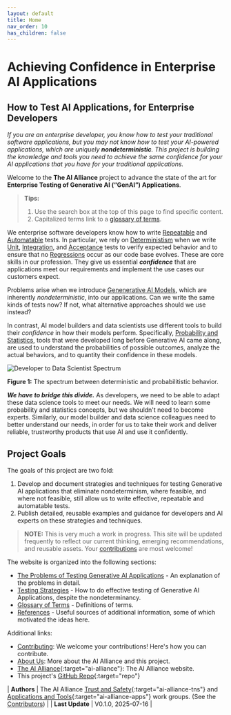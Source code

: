 ```yaml
---
layout: default
title: Home
nav_order: 10
has_children: false
---
```


# Achieving Confidence in Enterprise AI Applications

## How to Test AI Applications, for Enterprise Developers

_If you are an enterprise developer, you know how to test your traditional software applications, but you may not know how to test your AI-powered applications, which are uniquely **nondeterministic**. This project is building the knowledge and tools you need to achieve the same confidence for your AI applications that you have for your traditional applications._

Welcome to the **The AI Alliance** project to advance the state of the art for **Enterprise Testing of Generative AI (&ldquo;GenAI&rdquo;) Applications**.

> **Tips:**
>
> 1. Use the search box at the top of this page to find specific content.
> 2. Capitalized terms link to a [glossary of terms]({{site.baseurl}}/glossary).

We enterprise software developers know how to write [Repeatable]({{site.baseurl}}/glossary/#repeatable) and [Automatable]({{site.baseurl}}/glossary/#automatable) tests. In particular, we rely on [Deterministism]({{site.baseurl}}/glossary/#determinism) when we write [Unit]({{site.baseurl}}/glossary/#unit-test), [Integration]({{site.baseurl}}/glossary/#integration-test), and [Acceptance]({{site.baseurl}}/glossary/#acceptance-test) tests to verify expected behavior and to ensure that no [Regressions]({{site.baseurl}}/glossary/#regression) occur as our code base evolves. These are core skills in our profession. They give us essential _**confidence**_ that are applications meet our requirements and implement the use cases our customers expect.

Problems arise when we introduce [Genenerative AI Models]({{site.baseurl}}/glossary/#genenerative-ai-model), which are inherently _nondeterministic_,  into our applications. Can we write the same kinds of tests now? If not, what alternative approaches should we use instead?

In contrast, AI model builders and data scientists use different tools to build their _confidence_ in how their models perform. Specifically, [Probability and Statistics]({{site.baseurl}}/glossary/#probability-and-statistics), tools that were developed long before Generative AI came along, are used to understand the probabilities of possible outcomes, analyze the actual behaviors, and to quantity their confidence in these models. 

![Developer to Data Scientist Spectrum]({{site.baseurl}}/assets/images/developer-to-data-scientist-spectrum.png "Developer to Data Scientist Spectrum")

**Figure 1:** The spectrum between deterministic and probabilitistic behavior.

_**We have to bridge this divide.**_ As developers, we need to be able to adapt these data science tools to meet our needs. We will need to learn some probability and statistics concepts, but we shouldn't need to become experts. Similarly, our model builder and data science colleagues need to better understand our needs, in order for us to take their work and deliver reliable, trustworthy products that use AI and use it confidently.

## Project Goals

The goals of this project are two fold:

1. Develop and document strategies and techniques for testing Generative AI applications that eliminate nondeterminism, where feasible, and where not feasible, still allow us to write effective, repeatable and automatable tests.
2. Publish detailed, reusable examples and guidance for developers and AI experts on these strategies and techniques.

> **NOTE:** This is very much a work in progress. This site will be updated frequently to reflect our current thinking, emerging recommendations, and reusable assets. Your [contributions]({{site.baseurl}}/contributing) are most welcome!

The website is organized into the following sections:

* [The Problems of Testing Generative AI Applications]({{site.baseurl}}/testing-problems) - An explanation of the problems in detail.
* [Testing Strategies]({{site.baseurl}}/testing-strategies/testing-strategies) - How to do effective testing of Generative AI Applications, despite the nondeterminancy.
* [Glossary of Terms]({{site.baseurl}}/glossary) - Definitions of terms.
* [References]({{site.baseurl}}/references) - Useful sources of additional information, some of which motivated the ideas here.

Additional links:

* [Contributing]({{site.baseurl}}/contributing): We welcome your contributions! Here's how you can contribute.
* [About Us]({{site.baseurl}}/about): More about the AI Alliance and this project.
* [The AI Alliance](https://thealliance.ai){:target="ai-alliance"}: The AI Alliance website.
* This project's [GitHub Repo](https://github.com/The-AI-Alliance/ai-application-testing){:target="repo"}

| **Authors**     | The AI Alliance [Trust and Safety](https://thealliance.ai/focus-areas/trust-and-safety){:target="ai-alliance-tns"} and [Applications and Tools](https://thealliance.ai/focus-areas/applications-and-tools){:target="ai-alliance-apps"} work groups. (See the [Contributors]({{site.baseurl}}/contributing/#contributors)) |
| **Last Update**  | V0.1.0, 2025-07-16 |
